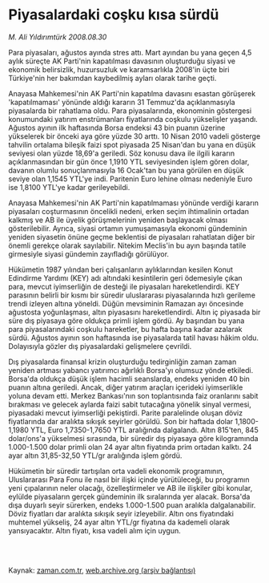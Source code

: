 # Piyasalardaki coşku kısa sürdü

*M. Ali Yıldırımtürk 2008.08.30*

<td class="columnist-detail">
<p>Para piyasaları, ağustos ayında stres attı. Mart ayından bu yana geçen 4,5 aylık süreçte AK Parti'nin kapatılması davasının oluşturduğu siyasi ve ekonomik belirsizlik, huzursuzluk ve karamsarlıkla 2008'in üçte biri Türkiye'nin her bakımdan kaybedilmiş ayları olarak tarihe geçti.</p>
<p>
<div id="haberMetinDiv">
<p> Anayasa Mahkemesi'nin AK Parti'nin kapatılma davasını esastan görüşerek 'kapatılmaması' yönünde aldığı kararın 31 Temmuz'da açıklanmasıyla piyasalarda bir rahatlama oldu. Para piyasalarında, ekonominin göstergesi konumundaki yatırım enstrümanları fiyatlarında coşkulu yükselişler yaşandı. Ağustos ayının ilk haftasında Borsa endeksi 43 bin puanın üzerine yükselerek bir önceki aya göre yüzde 30 arttı. 10 Nisan 2010 vadeli gösterge tahvilin ortalama bileşik faizi spot piyasada 25 Nisan'dan bu yana en düşük seviyesi olan yüzde 18,69'a geriledi. Söz konusu dava ile ilgili kararın açıklanmasından bir gün önce 1,1910 YTL seviyesinden işlem gören dolar, davanın olumlu sonuçlanmasıyla 16 Ocak'tan bu yana görülen en düşük seviye olan 1,1545 YTL'ye indi. Paritenin Euro lehine olması nedeniyle Euro ise 1,8100 YTL'ye kadar gerileyebildi. 
<p> Anayasa Mahkemesi'nin AK Parti'nin kapatılmaması yönünde verdiği kararın piyasaları coşturmasının öncelikli nedeni, erken seçim ihtimalinin ortadan kalkmış ve AB ile üyelik görüşmelerinin yeniden başlayacak olması gösterilebilir. Ayrıca, siyasi ortamın yumuşamasıyla ekonomi gündeminin yeniden siyasetin önüne geçme beklentisi de piyasaları rahatlatan diğer bir önemli gerekçe olarak sayılabilir. Nitekim Meclis'in bu ayın başında tatile girmesiyle siyasi gündemin zayıfladığı görülüyor.
<p> Hükümetin 1987 yılından beri çalışanların aylıklarından kesilen Konut Edindirme Yardımı (KEY) adı altındaki kesintilerin geri ödemesiyle çıkan para, mevcut iyimserliğin de desteği ile piyasaları hareketlendirdi. KEY parasının belirli bir kısmı bir süredir uluslararası piyasalarında hızlı gerileme trendi izleyen altına yöneldi. Düğün mevsiminin Ramazan ayı öncesinde ağustosta yoğunlaşması, altın piyasasını hareketlendirdi. Altın iç piyasada bir süre dış piyasaya göre oldukça primli işlem gördü. Ay başından bu yana para piyasalarındaki coşkulu hareketler, bu hafta başına kadar azalarak sürdü. Ağustos ayının son haftasında ise piyasalarda tatil havası hâkim oldu. Dolayısıyla gözler dış piyasalardaki gelişmelere çevrildi. 
<p> Dış piyasalarda finansal krizin oluşturduğu tedirginliğin zaman zaman yeniden artması yabancı yatırımcı ağırlıklı Borsa'yı olumsuz yönde etkiledi. Borsa'da oldukça düşük işlem hacimli seanslarda, endeks yeniden 40 bin puanın altına geriledi. Ancak, diğer yatırım araçları içerideki iyimserlikle yoluna devam etti. Merkez Bankası'nın son toplantısında faiz oranlarını sabit bırakması ve gelecek aylarda faizi sabit tutacağına yönelik sinyal vermesi, piyasadaki mevcut iyimserliği pekiştirdi. Parite paralelinde oluşan döviz fiyatlarında dar aralıkta sıkışık seyirler görüldü. Son bir haftada dolar 1,1800-1,1980 YTL, Euro 1,7350-1,7650 YTL aralığında dalgalandı. Altın 815'ten, 845 dolar/ons'a yükselmesi sırasında, bir süredir dış piyasaya göre kilogramında 1.000-1.500 dolar primli olan 24 ayar altın fiyatında prim ortadan kalktı. 24 ayar altın 31,85-32,50 YTL/gr aralığında işlem gördü. 
<p> Hükümetin bir süredir tartışılan orta vadeli ekonomik programının, Uluslararası Para Fonu ile nasıl bir ilişki içinde yürütüleceği, bu programın yeni çıpalarının neler olacağı, özelleştirmeler ve AB ile ilişkiler gibi konular, eylülde piyasaların gerçek gündeminin ilk sıralarında yer alacak. Borsa'da dışa duyarlı seyir sürerken, endeks 1.000-1.500 puan aralıkla dalgalanabilir. Döviz fiyatları dar aralıkta sıkışık seyir izleyebilir. Altın ons fiyatındaki muhtemel yükseliş, 24 ayar altın YTL/gr fiyatına da kademeli olarak yansıyacaktır. Altın fiyatı, kısa vadeli alım için uygun. </p></p></p></p></p></div>
</p>


<p><br>
		 </br></p></td>

Kaynak: [zaman.com.tr](http://zaman.com.tr/yazar.do?yazino=731719), [web.archive.org (arşiv bağlantısı)](http://web.archive.org/web/20111011140045/http://www.zaman.com.tr:80/yazar.do?yazino=731719)
